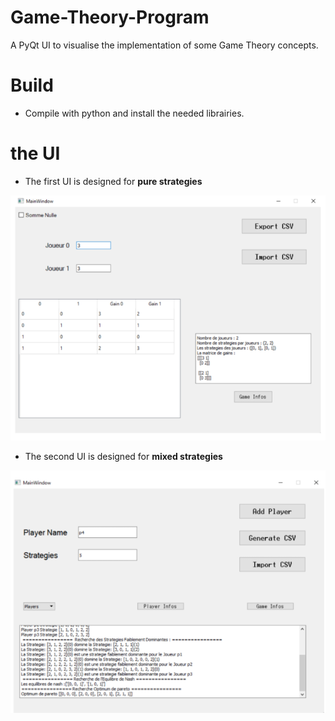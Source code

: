 # Game-Theory-Program
A PyQt UI to visualise the implementation of some Game Theory concepts.


# Build
- Compile with python and install the needed librairies.


# the UI

- The first UI is designed for **pure strategies**
<img src = "Screenshots\Screenshot_1.png" title = ui1 >


- The second UI is designed for **mixed strategies**
<img src = "Screenshots\Screenshot_2.png" title = ui2 >
